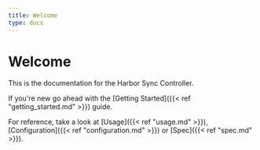 ```yaml
---
title: Welcome
type: docs
---
```


# Welcome

This is the documentation for the Harbor Sync Controller.

If you're new go ahead with the [Getting Started]({{< ref "getting_started.md" >}}) guide.

For reference, take a look at [Usage]({{< ref "usage.md" >}}), [Configuration]({{< ref "configuration.md" >}}) or [Spec]({{< ref "spec.md" >}}).

